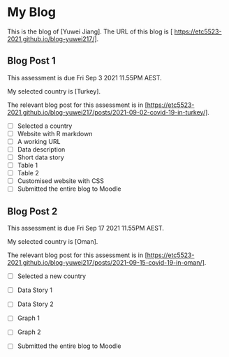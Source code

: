 # My Blog


This is the blog of [Yuwei Jiang].
The URL of this blog is [ https://etc5523-2021.github.io/blog-yuwei217/].

## Blog Post 1

This assessment is due Fri Sep 3 2021 11.55PM AEST.

My selected country is [Turkey].

The relevant blog post for this assessment is in [https://etc5523-2021.github.io/blog-yuwei217/posts/2021-09-02-covid-19-in-turkey/].

- [ ] Selected a country
- [ ] Website with R markdown 
- [ ] A working URL
- [ ] Data description
- [ ] Short data story
- [ ] Table 1
- [ ] Table 2
- [ ] Customised website with CSS
- [ ] Submitted the entire blog to Moodle

## Blog Post 2

This assessment is due Fri Sep 17 2021 11.55PM AEST.

My selected country is [Oman].

The relevant blog post for this assessment is in [https://etc5523-2021.github.io/blog-yuwei217/posts/2021-09-15-covid-19-in-oman/].

- [ ] Selected a new country
- [ ] Data Story 1
- [ ] Data Story 2
- [ ] Graph 1
- [ ] Graph 2
- [ ] Submitted the entire blog to Moodle

